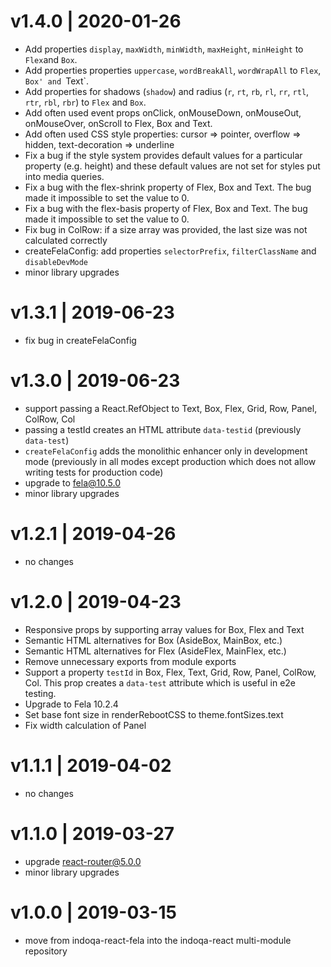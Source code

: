 # v1.4.0 | 2020-01-26
* Add properties `display`, `maxWidth`, `minWidth`, `maxHeight`, `minHeight` to `Flex`and `Box`.
* Add properties  properties `uppercase`, `wordBreakAll`, `wordWrapAll` to `Flex`, `Box' and `Text`.
* Add properties for shadows (`shadow`) and radius (`r`, `rt`, `rb`, `rl`, `rr`, `rtl`, `rtr`, `rbl`, `rbr`) to `Flex` and `Box`.
* Add often used event props onClick, onMouseDown, onMouseOut, onMouseOver, onScroll to Flex, Box and Text.
* Add often used CSS style properties: cursor => pointer, overflow => hidden, text-decoration => underline
* Fix a bug if the style system provides default values for a particular property (e.g. height) and these default values 
are not set for styles put into media queries.
* Fix a bug with the flex-shrink property of Flex, Box and Text. The bug made it impossible to set the value to 0.
* Fix a bug with the flex-basis property of Flex, Box and Text. The bug made it impossible to set the value to 0.
* Fix bug in ColRow: if a size array was provided, the last size was not calculated correctly
* createFelaConfig: add properties `selectorPrefix`, `filterClassName` and `disableDevMode`
* minor library upgrades

# v1.3.1 | 2019-06-23
* fix bug in createFelaConfig

# v1.3.0 | 2019-06-23
* support passing a React.RefObject to Text, Box, Flex, Grid, Row, Panel, ColRow, Col
* passing a testId creates an HTML attribute `data-testid` (previously `data-test`)
* `createFelaConfig` adds the monolithic enhancer only in development mode 
(previously in all modes except production which does not allow writing tests for production code)
* upgrade to fela@10.5.0
* minor library upgrades

# v1.2.1 | 2019-04-26
* no changes

# v1.2.0 | 2019-04-23
* Responsive props by supporting array values for Box, Flex and Text
* Semantic HTML alternatives for Box (AsideBox, MainBox, etc.)
* Semantic HTML alternatives for Flex (AsideFlex, MainFlex, etc.)
* Remove unnecessary exports from module exports
* Support a property `testId` in Box, Flex, Text, Grid, Row, Panel, ColRow, Col. 
  This prop creates a `data-test` attribute which is useful in e2e testing. 
* Upgrade to Fela 10.2.4
* Set base font size in renderRebootCSS to theme.fontSizes.text
* Fix width calculation of Panel

# v1.1.1 | 2019-04-02
* no changes

# v1.1.0 | 2019-03-27
* upgrade react-router@5.0.0
* minor library upgrades

# v1.0.0 | 2019-03-15
* move from indoqa-react-fela into the indoqa-react multi-module repository
